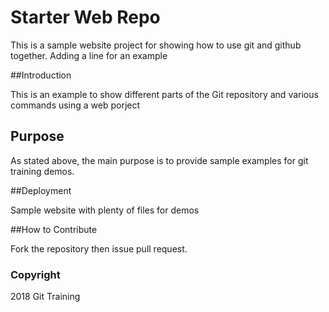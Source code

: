 # Starter Web Repo

This is a sample website project for showing how to use git and github together.  Adding a line for an example 

##Introduction

This is an example to show different parts of the Git repository and various commands using a web porject

## Purpose

As stated above, the main purpose is to provide sample examples for git training demos.

##Deployment

Sample website with plenty of files for demos

##How to Contribute

Fork the repository then issue pull request.

### Copyright

2018 Git Training
